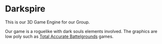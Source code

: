 # Darkspire 
This is our 3D Game Engine for our Group.

Our game is a roguelike with dark souls elements involved. The graphics are low poly such as [Total Accurate Battelgrounds](https://www.google.com/search?client=opera-gx&hs=1oH&sca_esv=83baeecfea64ff8d&sxsrf=ADLYWILtO-cVCopZaaGVwWsV8KQPM91lxg:1728564400915&q=totally+accurate+battle+simulator&udm=2&fbs=AEQNm0Aa4sjWe7Rqy32pFwRj0UkWd8nbOJfsBGGB5IQQO6L3J7pRxUp2pI1mXV9fBsfh39KRvAkf_RbLmqO8b2Na6CPIBLMA2-hsroqVtXn5etlxxwf68tQxJ2N2uG9qHFf3SeDUe-Q9UTbzyXHp_UgmMIZPJedoOQbXjnExXFviOh_YBSq89Os&sa=X&ved=2ahUKEwiJ5NmY7IOJAxWZVkEAHaGFEScQtKgLegQIDxAB&biw=2087&bih=1031&dpr=0.9#vhid=c-hMFUeF6N2RpM&vssid=mosaic) games. 

